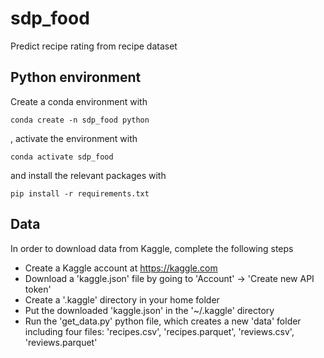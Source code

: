 # sdp_food
Predict recipe rating from recipe dataset

## Python environment
Create a conda environment with

`conda create -n sdp_food python`

, activate the environment with

`conda activate sdp_food`

and install the relevant packages with

`pip install -r requirements.txt`

## Data
In order to download data from Kaggle, complete the following steps
- Create a Kaggle account at https://kaggle.com
- Download a 'kaggle.json' file by going to 'Account' -> 'Create new API token'
- Create a '.kaggle' directory in your home folder
- Put the downloaded 'kaggle.json' in the '~/.kaggle' directory
- Run the 'get_data.py' python file, which creates a new 'data' folder including four files: 'recipes.csv', 'recipes.parquet', 'reviews.csv', 'reviews.parquet'

